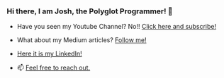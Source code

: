 ### Hi there, I am Josh, the Polyglot Programmer! 👋

 - Have you seen my Youtube Channel? No!! [Click here and subscribe!](https://www.youtube.com/channel/UChPHCzqD9j92zJyTLyWirfQ)
 - What about my Medium articles? [Follow me!](https://medium.com/@joaoh82)
 
 - [Here it is my LinkedIn!](https://www.linkedin.com/in/jo%C3%A3o-henrique-machado-silva-54884815/)
 
 - 📫 [Feel free to reach out.](https://about.me/joaoh82)

<!--
**joaoh82/joaoh82** is a ✨ _special_ ✨ repository because its `README.md` (this file) appears on your GitHub profile.

Here are some ideas to get you started:

- 🔭 I’m currently working on ...
- 🌱 I’m currently learning ...
- 👯 I’m looking to collaborate on ...
- 🤔 I’m looking for help with ...
- 💬 Ask me about ...
- 📫 How to reach me: ...
- 😄 Pronouns: ...
- ⚡ Fun fact: ...
-->
